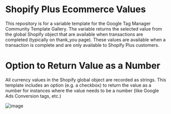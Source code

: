 # Shopify Plus Ecommerce Values
This repository is for a variable template for the Google Tag Manager Community Template Gallery.  The variable returns the selected value from the global Shopify object that are available when transactions are completed (typically on thank_you page).  These values are available when a transaction is complete and are only available to Shopify Plus customers.

# Option to Return Value as a Number
All currency values in the Shopify global object are recorded as strings.  This template includes an option (e.g. a checkbox) to return the value as a number for instances where the value needs to be a number (like Google Ads Conversion tags, etc.)

![image](https://user-images.githubusercontent.com/26010307/70926278-72fdbe00-1ff2-11ea-84fe-a0b84d196454.png)


